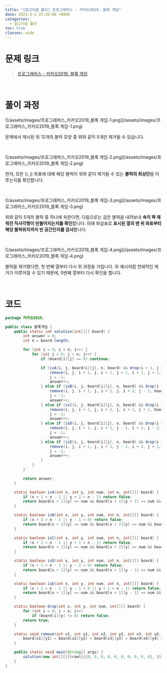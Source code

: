 ```yaml
---
title: "[알고리즘 풀이] 프로그래머스 - 카카오2019. 블록 게임"
date: 2021-3-1 23:35:00 +0900
categories:
  - 알고리즘 풀이
toc: true
classes: wide
---
```


# 문제 링크

> [프로그래머스 - 카카오2019. 블록 게임](https://programmers.co.kr/learn/courses/30/lessons/42894)

<br>

# 풀이 과정

![/assets/images/프로그래머스_카카오2019_블록 게임-1.png](/assets/images/프로그래머스_카카오2019_블록 게임-1.png)

문제에서 제시된 위 12개의 블럭 모양 중 위와 같이 5개만 제거될 수 있습니다.

<br>

![/assets/images/프로그래머스_카카오2019_블록 게임-2.png](/assets/images/프로그래머스_카카오2019_블록 게임-2.png)

먼저, 모든 (i, j) 좌표에 대해 해당 블럭이 위와 같이 제거될 수 있는 **블럭의 최상단**을 이루는지를 확인합니다.

<br>

![/assets/images/프로그래머스_카카오2019_블록 게임-3.png](/assets/images/프로그래머스_카카오2019_블록 게임-3.png)

위와 같이 5개의 블럭 중 하나에 속한다면, 다음으로는 검은 블럭을 내려보내 **속이 꽉 채워진 직사각형이 만들어지는지를 확인**합니다. 아래 화살표로 **표시된 열의 맨 위 좌표부터 해당 블럭위치까지 빈 공간인지를 검사**합니다.

<br>

![/assets/images/프로그래머스_카카오2019_블록 게임-4.png](/assets/images/프로그래머스_카카오2019_블록 게임-4.png)

블럭을 제거했다면, 첫 번째 열부터 다시 위 과정을 거칩니다. 위 예시처럼 연쇄적인 제거가 이루어질 수 있기 때문에, 0번째 열부터 다시 확인을 합니다.

<br>

# 코드

```java
package 카카오2019;

public class 블록게임 {
    public static int solution(int[][] board) {
        int answer = 0;
        int n = board.length;

        for (int i = 0; i < n; i++) {
            for (int j = 0; j < n; j++) {
                if (board[i][j] == 0) continue;

                if (isA(i, j, board[i][j], n, board) && drop(i + 1, j + 1, board[i][j], board) && drop(i + 1, j + 2, board[i][j], board)) {
                    remove(i, j, i + 1, j, i + 1, j + 1, i + 1, j + 2, board);
                    j = -1;
                    answer++;
                } else if (isB(i, j, board[i][j], n, board) && drop(i + 2, j - 1, board[i][j], board)) {
                    remove(i, j, i + 1, j, i + 2, j, i + 2, j - 1, board);
                    j = -1;
                    answer++;
                } else if (isC(i, j, board[i][j], n, board) && drop(i + 2, j + 1, board[i][j], board)) {
                    remove(i, j, i + 1, j, i + 2, j, i + 2, j + 1, board);
                    j = -1;
                    answer++;
                } else if (isD(i, j, board[i][j], n, board) && drop(i + 1, j - 1, board[i][j], board) && drop(i + 1, j - 2, board[i][j], board)) {
                    remove(i, j, i + 1, j, i + 1, j - 1, i + 1, j - 2, board);
                    j = -1;
                    answer++;
                } else if (isE(i, j, board[i][j], n, board) && drop(i + 1, j - 1, board[i][j], board) && drop(i + 1, j + 1, board[i][j], board)) {
                    remove(i, j, i + 1, j, i + 1, j - 1, i + 1, j + 1, board);
                    j = -1;
                    answer++;
                }
            }
        }

        return answer;
    }

    static boolean isA(int x, int y, int num, int n, int[][] board) {
        if (x + 1 > n - 1 || y + 2 > n - 1) return false;
        return board[x + 1][y] == num && board[x + 1][y + 1] == num && board[x + 1][y + 2] == num;
    }

    static boolean isB(int x, int y, int num, int n, int[][] board) {
        if (x + 2 > n - 1 || y - 1 < 0) return false;
        return board[x + 1][y] == num && board[x + 2][y] == num && board[x + 2][y - 1] == num;
    }

    static boolean isC(int x, int y, int num, int n, int[][] board) {
        if (x + 2 > n - 1 || y + 1 > n - 1) return false;
        return board[x + 1][y] == num && board[x + 2][y] == num && board[x + 2][y + 1] == num;
    }

    static boolean isD(int x, int y, int num, int n, int[][] board) {
        if (x + 1 > n - 1 || y - 2 < 0) return false;
        return board[x + 1][y] == num && board[x + 1][y - 1] == num && board[x + 1][y - 2] == num;
    }

    static boolean isE(int x, int y, int num, int n, int[][] board) {
        if (x + 1 > n - 1 || y - 1 < 0 || y + 1 > n - 1) return false;
        return board[x + 1][y] == num && board[x + 1][y - 1] == num && board[x + 1][y + 1] == num;
    }

    static boolean drop(int x, int y, int num, int[][] board) {
        for (int i = 0; i < x; i++)
            if (board[i][y] != 0) return false;
        return true;
    }

    static void remove(int x1, int y1, int x2, int y2, int x3, int y3, int x4, int y4, int[][] board) {
        board[x1][y1] = board[x2][y2] = board[x3][y3] = board[x4][y4] = 0;
    }

    public static void main(String[] args) {
        solution(new int[][]{%raw%}{{0, 0, 0, 0, 0, 0, 0, 0, 0, 0}, {0, 0, 0, 0, 0, 0, 0, 0, 0, 0}, {0, 0, 0, 0, 0, 0, 0, 0, 0, 0}, {0, 0, 0, 0, 0, 0, 0, 0, 0, 0}, {0, 0, 0, 0, 0, 0, 4, 0, 0, 0}, {0, 0, 0, 0, 0, 4, 4, 0, 0, 0}, {0, 0, 0, 0, 3, 0, 4, 0, 0, 0}, {0, 0, 0, 2, 3, 0, 0, 0, 5, 5}, {1, 2, 2, 2, 3, 3, 0, 0, 0, 5}, {1, 1, 1, 0, 0, 0, 0, 0, 0, 5}}{%endraw%});
    }
}
```